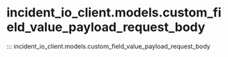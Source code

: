 # incident_io_client.models.custom_field_value_payload_request_body

::: incident_io_client.models.custom_field_value_payload_request_body